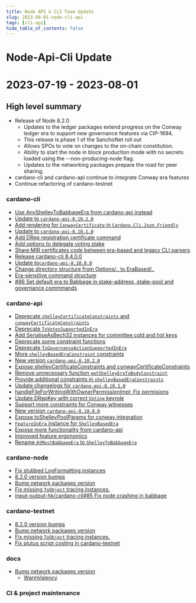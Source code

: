 ```yaml
---
title: Node API & CLI Team Update
slug: 2023-08-01-node-cli-api
tags: [cli-api]
hide_table_of_contents: false
---
```


# Node-Api-Cli Update
# 2023-07-19 - 2023-08-01

## High level summary

- Release of Node 8.2.0
    - Updates to the ledger packages extend progress on the Conway ledger era to support new governance features via CIP-1694.
    - This release is phase 1 of the SanchoNet roll out
    - Allows SPOs to vote on changes to the on-chain constitution.
    - Ability to start the node in block production mode with no secrets loaded using the --non-producing-node flag.
    - Updates to the networking packages prepare the road for peer sharing.
- cardano-cli and cardano-api continue to integrate Conway era features
- Continue refactoring of cardano-testnet

### cardano-cli

- [Use AnyShelleyToBabbageEra from cardano-api instead](https://github.com/input-output-hk/cardano-cli/pull/116)
- [Update to `cardano-api-8.10.2.0`](https://github.com/input-output-hk/cardano-cli/pull/115)
- [Add rendering for `ConwayCertificate` in `Cardano.Cli.Json.Friendly`](https://github.com/input-output-hk/cardano-cli/pull/113)
- [Update to `cardano-api-8.10.1.0`](https://github.com/input-output-hk/cardano-cli/pull/111)
- [Add DRep registration certificate command](https://github.com/input-output-hk/cardano-cli/pull/110)
- [Add options to delegate voting stake ](https://github.com/input-output-hk/cardano-cli/pull/109)
- [Share MIR certificates code between era-based and legacy CLI parsers](https://github.com/input-output-hk/cardano-cli/pull/107)
- [Release cardano-cli 8.4.0.0](https://github.com/input-output-hk/cardano-cli/pull/106)
- [Update to`cardano-api-8.10.0.0`](https://github.com/input-output-hk/cardano-cli/pull/103)
- [Change directory structure from Options/.. to EraBased/..](https://github.com/input-output-hk/cardano-cli/pull/100)
- [Era-sensitive command structure](https://github.com/input-output-hk/cardano-cli/pull/98)
- [#86 Set default era to Babbage in stake-address, stake-pool and governance commmands](https://github.com/input-output-hk/cardano-cli/pull/90)


### cardano-api


- [Deprecate `shelleyCertificateConstraints` and `conwayCertificateConstraints`](https://github.com/input-output-hk/cardano-api/pull/155)
- [Deprecate `TxVotesSupportedInEra`](https://github.com/input-output-hk/cardano-api/pull/154)
- [Add SerialiseAsBech32 instances for committee cold and hot keys](https://github.com/input-output-hk/cardano-api/pull/152)
- [Deprecate some constraint functions](https://github.com/input-output-hk/cardano-api/pull/151)
- [Deprecate `TxGovernanceActionSupportedInEra`](https://github.com/input-output-hk/cardano-api/pull/150)
- [More `shelleyBasedEraConstraint` constraints](https://github.com/input-output-hk/cardano-api/pull/149)
- [New version `cardano-api-8.10.2.0`](https://github.com/input-output-hk/cardano-api/pull/148)
- [Expose shelleyCertificateConstraints and conwayCertificateConstraints](https://github.com/input-output-hk/cardano-api/pull/147)
- [Remove unnecessary function `getShelleyEraTxBodyConstraint`](https://github.com/input-output-hk/cardano-api/pull/146)
- [Provide additional constraints in `shelleyBasedEraConstraints`](https://github.com/input-output-hk/cardano-api/pull/143)
- [Update changelogs for `cardano-api-8.10.1.0`](https://github.com/input-output-hk/cardano-api/pull/142)
- [handleFileForWritingWithOwnerPermissionImpl: Fix permisions](https://github.com/input-output-hk/cardano-api/pull/141)
- [Update DRepKey with correct `Voting` keyrole](https://github.com/input-output-hk/cardano-api/pull/138)
- [Support more constraints for Conway witnesses](https://github.com/input-output-hk/cardano-api/pull/137)
- [New version `cardano-api-8.10.0.0`](https://github.com/input-output-hk/cardano-api/pull/135)
- [Expose toShelleyPoolParams for conway integration](https://github.com/input-output-hk/cardano-api/pull/134)
- [`FeatureInEra` instance for `ShelleyBasedEra`](https://github.com/input-output-hk/cardano-api/pull/131)
- [Expose more functionality from cardano-api](https://github.com/input-output-hk/cardano-api/pull/130)
- [Improved feature ergonomics](https://github.com/input-output-hk/cardano-api/pull/128)
- [Rename `AtMostBabbageEra` to `ShelleyToBabbageEra`](https://github.com/input-output-hk/cardano-api/pull/127)


### cardano-node

- [Fix stubbed LogFormatting instances](https://github.com/input-output-hk/cardano-node/pull/5412)
- [8.2.0 version bumps](https://github.com/input-output-hk/cardano-node/pull/5411)
- [Bump network packages version](https://github.com/input-output-hk/cardano-node/pull/5409)
- [Fix missing `ToObject` tracing instances.](https://github.com/input-output-hk/cardano-node/pull/5404)
- [input-output-hk/cardano-cli#85 Fix node crashing in babbage](https://github.com/input-output-hk/cardano-node/pull/5401)


### cardano-testnet

- [8.2.0 version bumps](https://github.com/input-output-hk/cardano-node/pull/5411)
- [Bump network packages version](https://github.com/input-output-hk/cardano-node/pull/5409)
- [Fix missing `ToObject` tracing instances.](https://github.com/input-output-hk/cardano-node/pull/5404)
- [Fix plutus script costing in cardano-testnet](https://github.com/input-output-hk/cardano-node/pull/5400)

### docs

- [Bump network packages version](https://github.com/input-output-hk/cardano-node/pull/5409)
    - [WarmValency](https://github.com/input-output-hk/cardano-node/blob/05c0392b4722d7fe2f82db1854b28de4f28a917b/doc/getting-started/understanding-config-files.md?plain=1#L84C1-L97C42)

### CI & project maintenance
